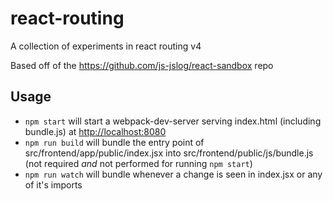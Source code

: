 # react-routing
A collection of experiments in react routing v4

Based off of the https://github.com/js-jslog/react-sandbox repo

## Usage
- `npm start` will start a webpack-dev-server serving index.html (including bundle.js) at [http://localhost:8080](http://localhost:8080)
- `npm run build` will bundle the entry point of src/frontend/app/public/index.jsx into src/frontend/public/js/bundle.js (not required *and* not performed for running `npm start`)
- `npm run watch` will bundle whenever a change is seen in index.jsx or any of it's imports
